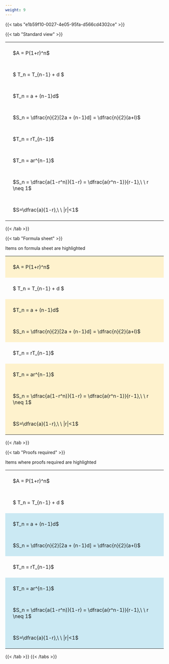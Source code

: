 ```yaml
---
weight: 9
---
```


{{< tabs "e1b59f10-0027-4e05-95fa-d566cd4302ce" >}}

{{< tab "Standard view" >}}

<style type="text/css">
#T_00dc5 th.col_heading {
  text-align: left;
  font-size: 1em;
}
#T_00dc5 td {
  text-align: left;
  font-size: 1em;
  padding: 1.5em;
}
</style>
<table id="T_00dc5">
  <thead>
  </thead>
  <tbody>
    <tr>
      <td id="T_00dc5_row0_col0" class="data row0 col0" >$A = P(1+r)^n$</td>
    </tr>
    <tr>
      <td id="T_00dc5_row1_col0" class="data row1 col0" >$ T_n = T_{n-1} + d $</td>
    </tr>
    <tr>
      <td id="T_00dc5_row2_col0" class="data row2 col0" >$T_n = a + (n-1)d$</td>
    </tr>
    <tr>
      <td id="T_00dc5_row3_col0" class="data row3 col0" >$S_n = \dfrac{n}{2}[2a + (n-1)d] = \dfrac{n}{2}(a+l)$</td>
    </tr>
    <tr>
      <td id="T_00dc5_row4_col0" class="data row4 col0" >$T_n = rT_{n-1}$</td>
    </tr>
    <tr>
      <td id="T_00dc5_row5_col0" class="data row5 col0" >$T_n = ar^{n-1}$</td>
    </tr>
    <tr>
      <td id="T_00dc5_row6_col0" class="data row6 col0" >$S_n = \dfrac{a(1-r^n)}{1-r} = \dfrac{a(r^n-1)}{r-1},\ \  r \neq 1$</td>
    </tr>
    <tr>
      <td id="T_00dc5_row7_col0" class="data row7 col0" >$S=\dfrac{a}{1-r},\ \ |r|<1$</td>
    </tr>
  </tbody>
</table>
{{< /tab >}}

{{< tab "Formula sheet" >}}

Items on formula sheet are highlighted 
<br>
<style type="text/css">
#T_bff93 th.col_heading {
  text-align: left;
  font-size: 1em;
}
#T_bff93 td {
  text-align: left;
  font-size: 1em;
  padding: 1.5em;
}
#T_bff93_row0_col0, #T_bff93_row2_col0, #T_bff93_row3_col0, #T_bff93_row5_col0, #T_bff93_row6_col0, #T_bff93_row7_col0 {
  background-color: rgba(255,194,10, 0.2);
}
#T_bff93_row1_col0, #T_bff93_row4_col0 {
  background-color: rgba(0,0,0,0);
}
</style>
<table id="T_bff93">
  <thead>
  </thead>
  <tbody>
    <tr>
      <td id="T_bff93_row0_col0" class="data row0 col0" >$A = P(1+r)^n$</td>
    </tr>
    <tr>
      <td id="T_bff93_row1_col0" class="data row1 col0" >$ T_n = T_{n-1} + d $</td>
    </tr>
    <tr>
      <td id="T_bff93_row2_col0" class="data row2 col0" >$T_n = a + (n-1)d$</td>
    </tr>
    <tr>
      <td id="T_bff93_row3_col0" class="data row3 col0" >$S_n = \dfrac{n}{2}[2a + (n-1)d] = \dfrac{n}{2}(a+l)$</td>
    </tr>
    <tr>
      <td id="T_bff93_row4_col0" class="data row4 col0" >$T_n = rT_{n-1}$</td>
    </tr>
    <tr>
      <td id="T_bff93_row5_col0" class="data row5 col0" >$T_n = ar^{n-1}$</td>
    </tr>
    <tr>
      <td id="T_bff93_row6_col0" class="data row6 col0" >$S_n = \dfrac{a(1-r^n)}{1-r} = \dfrac{a(r^n-1)}{r-1},\ \  r \neq 1$</td>
    </tr>
    <tr>
      <td id="T_bff93_row7_col0" class="data row7 col0" >$S=\dfrac{a}{1-r},\ \ |r|<1$</td>
    </tr>
  </tbody>
</table>
{{< /tab >}}

{{< tab "Proofs required" >}}

Items where proofs required are highlighted 
<br>
<style type="text/css">
#T_ffa0a th.col_heading {
  text-align: left;
  font-size: 1em;
}
#T_ffa0a td {
  text-align: left;
  font-size: 1em;
  padding: 1.5em;
}
#T_ffa0a_row0_col0, #T_ffa0a_row1_col0, #T_ffa0a_row4_col0 {
  background-color: rgba(0,0,0,0);
}
#T_ffa0a_row2_col0, #T_ffa0a_row3_col0, #T_ffa0a_row5_col0, #T_ffa0a_row6_col0, #T_ffa0a_row7_col0 {
  background-color: rgba(0,150,200, 0.2);
}
</style>
<table id="T_ffa0a">
  <thead>
  </thead>
  <tbody>
    <tr>
      <td id="T_ffa0a_row0_col0" class="data row0 col0" >$A = P(1+r)^n$</td>
    </tr>
    <tr>
      <td id="T_ffa0a_row1_col0" class="data row1 col0" >$ T_n = T_{n-1} + d $</td>
    </tr>
    <tr>
      <td id="T_ffa0a_row2_col0" class="data row2 col0" >$T_n = a + (n-1)d$</td>
    </tr>
    <tr>
      <td id="T_ffa0a_row3_col0" class="data row3 col0" >$S_n = \dfrac{n}{2}[2a + (n-1)d] = \dfrac{n}{2}(a+l)$</td>
    </tr>
    <tr>
      <td id="T_ffa0a_row4_col0" class="data row4 col0" >$T_n = rT_{n-1}$</td>
    </tr>
    <tr>
      <td id="T_ffa0a_row5_col0" class="data row5 col0" >$T_n = ar^{n-1}$</td>
    </tr>
    <tr>
      <td id="T_ffa0a_row6_col0" class="data row6 col0" >$S_n = \dfrac{a(1-r^n)}{1-r} = \dfrac{a(r^n-1)}{r-1},\ \  r \neq 1$</td>
    </tr>
    <tr>
      <td id="T_ffa0a_row7_col0" class="data row7 col0" >$S=\dfrac{a}{1-r},\ \ |r|<1$</td>
    </tr>
  </tbody>
</table>
{{< /tab >}}
{{< /tabs >}}